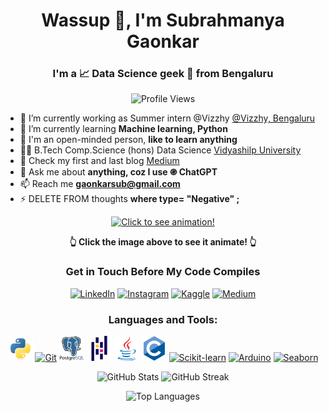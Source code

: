 <h1 align="center">Wassup 🙏, I'm Subrahmanya Gaonkar</h1>
<h3 align="center">I'm a 📈 Data Science geek 🥷 from Bengaluru</h3>

<p align="center">
  <img src="https://komarev.com/ghpvc/?username=negativenagesh&label=Profile%20views&color=0e75b6&style=flat" alt="Profile Views" />
</p>

- 🔭 I’m currently working as Summer intern @Vizzhy [@Vizzhy, Bengaluru](https://www.linkedin.com/company/vizzhy)
- 🌱 I’m currently learning **Machine learning, Python**
- 👀 I'm an open-minded person, **like to learn anything**
- 🧑‍🎓 B.Tech Comp.Science (hons) Data Science [Vidyashilp University](https://vidyashilp.edu.in/)
- 🧠 Check my first and last blog [Medium](https://medium.com/@gaonkarsub)
- 💬 Ask me about **anything, coz I use ֎ ChatGPT**
- 📫 Reach me **[gaonkarsub@gmail.com](mailto:gaonkarsub@gmail.com)**
- ⚡ DELETE FROM thoughts **where type= "Negative" ;**

<p align="center">
  <a href="https://github.com/negativenagesh/negativenagesh/blob/main/ezgif-1721408974236.gif">
    <img src="https://github.com/negativenagesh/negativenagesh/blob/main/ezgif-1721408974236.gif" alt="Click to see animation!" width="40%" />
  </a>
</p>
<p align="center"><strong>👆 Click the image above to see it animate! 👆</strong></p>

<h3 align="center">Get in Touch Before My Code Compiles</h3>
<p align="center">
  <a href="https://linkedin.com/in/subrahmanya-gaonkar" target="_blank"><img src="https://raw.githubusercontent.com/rahuldkjain/github-profile-readme-generator/master/src/images/icons/Social/linked-in-alt.svg" alt="LinkedIn" height="70" width="70" /></a>
  <a href="https://instagram.com/subrahmanya_gaonkar" target="_blank"><img src="https://raw.githubusercontent.com/rahuldkjain/github-profile-readme-generator/master/src/images/icons/Social/instagram.svg" alt="Instagram" height="70" width="70" /></a>
  <a href="https://kaggle.com/subrahmanya090" target="_blank"><img src="https://raw.githubusercontent.com/rahuldkjain/github-profile-readme-generator/master/src/images/icons/Social/kaggle.svg" alt="Kaggle" height="70" width="70" /></a>
  <a href="https://medium.com/@gaonkarsub" target="_blank"><img src="https://raw.githubusercontent.com/rahuldkjain/github-profile-readme-generator/master/src/images/icons/Social/medium.svg" alt="Medium" height="70" width="70" /></a>
</p>

<h3 align="center">Languages and Tools:</h3>
<p align="center">
  <a href="https://www.python.org" target="_blank"><img src="https://raw.githubusercontent.com/devicons/devicon/master/icons/python/python-original.svg" alt="Python" width="40" height="40"/></a>
  <a href="https://git-scm.com/" target="_blank"><img src="https://www.vectorlogo.zone/logos/git-scm/git-scm-icon.svg" alt="Git" width="40" height="40"/></a>
  <a href="https://www.postgresql.org" target="_blank"><img src="https://raw.githubusercontent.com/devicons/devicon/master/icons/postgresql/postgresql-original-wordmark.svg" alt="PostgreSQL" width="40" height="40"/></a>
  <a href="https://pandas.pydata.org/" target="_blank"><img src="https://raw.githubusercontent.com/devicons/devicon/2ae2a900d2f041da66e950e4d48052658d850630/icons/pandas/pandas-original.svg" alt="Pandas" width="40" height="40"/></a>
  <a href="https://www.java.com" target="_blank"><img src="https://raw.githubusercontent.com/devicons/devicon/master/icons/java/java-original.svg" alt="Java" width="40" height="40"/></a>
  <a href="https://www.cprogramming.com/" target="_blank"><img src="https://raw.githubusercontent.com/devicons/devicon/master/icons/c/c-original.svg" alt="C" width="40" height="40"/></a>
  <a href="https://scikit-learn.org/" target="_blank"><img src="https://upload.wikimedia.org/wikipedia/commons/0/05/Scikit_learn_logo_small.svg" alt="Scikit-learn" width="40" height="40"/></a>
  <a href="https://www.arduino.cc/" target="_blank"><img src="https://cdn.worldvectorlogo.com/logos/arduino-1.svg" alt="Arduino" width="40" height="40"/></a>
  <a href="https://seaborn.pydata.org/" target="_blank"><img src="https://seaborn.pydata.org/_images/logo-mark-lightbg.svg" alt="Seaborn" width="40" height="40"/></a>
</p>

<div align="center">
  <img src="https://github-readme-stats.vercel.app/api?username=negativenagesh&show_icons=true&locale=en" alt="GitHub Stats" />
  <img src="https://github-readme-streak-stats.herokuapp.com/?user=negativenagesh" alt="GitHub Streak" />
</div>
<p align="center">
  <img src="https://github-readme-stats.vercel.app/api/top-langs?username=negativenagesh&show_icons=true&locale=en&layout=compact" alt="Top Languages" />
</p>
